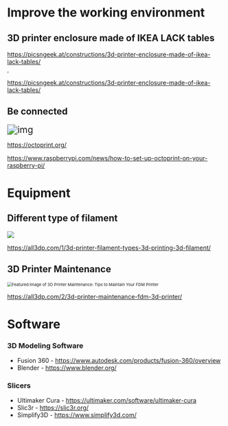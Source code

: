 # Improve the working environment



## 3D printer enclosure made of IKEA LACK tables

https://picsngeek.at/constructions/3d-printer-enclosure-made-of-ikea-lack-tables/

<img src="https://picsngeek.at/wp-content/uploads/2021/04/IKEA-LACK-3D-printer-enclosure.jpg" style="zoom: 25%;" />

https://picsngeek.at/constructions/3d-printer-enclosure-made-of-ikea-lack-tables/





## Be connected

<img src="https://octoprint.org/assets/img/logo.png" alt="img" style="zoom:150%;" />

https://octoprint.org/

https://www.raspberrypi.com/news/how-to-set-up-octoprint-on-your-raspberry-pi/





# Equipment 

## Different type of filament

![](https://img1.wsimg.com/isteam/ip/dd8822c9-58e5-4e56-90b9-c9ec5f5cced8/rain%20filament%20rolls.jpg/:/cr=t:0%25,l:0%25,w:100%25,h:100%25/rs=h:1000,cg:true)

https://all3dp.com/1/3d-printer-filament-types-3d-printing-3d-filament/





## 3D Printer Maintenance

<img src="https://i.all3dp.com/cdn-cgi/image/fit=cover,w=1284,h=722,gravity=0.5x0.5,format=auto/wp-content/uploads/2020/09/08153533/a-little-time-and-effort-can-save-up-hours-of-trou-accucode-3d-200820.jpg" alt="Featured image of 3D Printer Maintenance: Tips to Maintain Your FDM Printer" style="zoom:67%;" />

https://all3dp.com/2/3d-printer-maintenance-fdm-3d-printer/





# Software

### 3D Modeling Software

- Fusion 360 - https://www.autodesk.com/products/fusion-360/overview
- Blender - https://www.blender.org/

### Slicers

- Ultimaker Cura - https://ultimaker.com/software/ultimaker-cura
- Slic3r - https://slic3r.org/
- Simplify3D - https://www.simplify3d.com/
